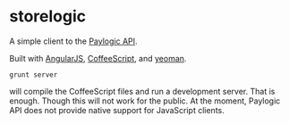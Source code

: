 storelogic
==========

A simple client to the [Paylogic API](https://doc.sandbox.paylogic.com/).

Built with [AngularJS](https://angularjs.org/), [CoffeeScript](http://coffeescript.org/),
and [yeoman](http://yeoman.io/).

```grunt server```

will compile the CoffeeScript files and run a development server. That is enough.
Though this will not work for the public. At the moment, Paylogic API does not
provide native support for JavaScript clients.
